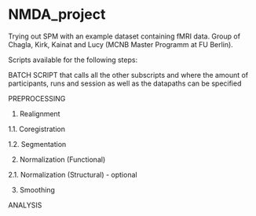 # NMDA_project

Trying out SPM with an example dataset containing fMRI data. Group of Chagla, Kirk, Kainat and Lucy (MCNB Master Programm at FU Berlin).

Scripts available for the following steps:

BATCH SCRIPT that calls all the other subscripts and where the amount of participants, runs and session as well as the datapaths can be specified

PREPROCESSING
1. Realignment

1.1. Coregistration

1.2. Segmentation

2. Normalization (Functional)

2.1. Normalization (Structural) - optional

3. Smoothing

ANALYSIS
